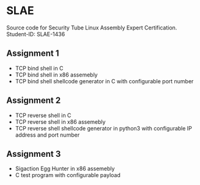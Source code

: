# SLAE

Source code for Security Tube Linux Assembly Expert Certification. Student-ID: SLAE-1436

## Assignment 1 

- TCP bind shell in C
- TCP bind shell in x86 assemebly 
- TCP bind shell shellcode generator in C with configurable port number 

## Assignment 2

- TCP reverse shell in C
- TCP reverse shell in x86 assemebly 
- TCP reverse shell shellcode generator in python3 with configurable IP address and port number 

## Assignment 3

- Sigaction Egg Hunter in x86 assemebly
- C test program with configurable payload
